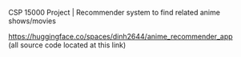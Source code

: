 CSP 15000 Project | Recommender system to find related anime shows/movies

https://huggingface.co/spaces/dinh2644/anime_recommender_app   
(all source code located at this link)
